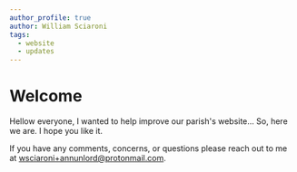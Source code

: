 ```yaml
---
author_profile: true
author: William Sciaroni
tags:
  - website
  - updates
---
```


# Welcome

Hellow everyone, I wanted to help improve our parish's website... So, here we are. I hope you like it.

If you have any comments, concerns, or questions please reach out to me at [wsciaroni+annunlord@protonmail.com](mailto:wsciaroni+annunlord@protonmail.com).
